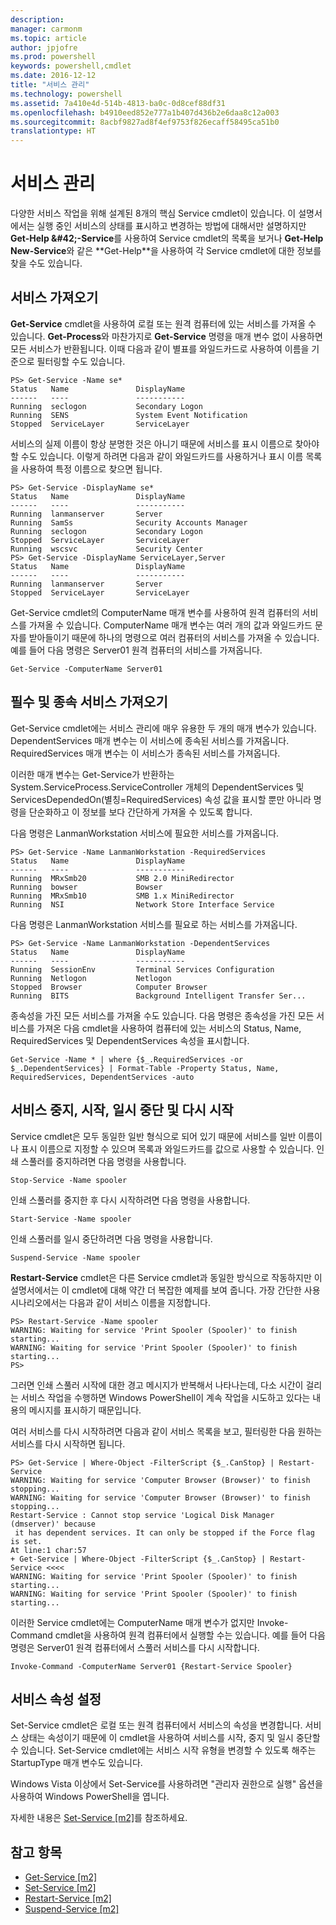 ```yaml
---
description: 
manager: carmonm
ms.topic: article
author: jpjofre
ms.prod: powershell
keywords: powershell,cmdlet
ms.date: 2016-12-12
title: "서비스 관리"
ms.technology: powershell
ms.assetid: 7a410e4d-514b-4813-ba0c-0d8cef88df31
ms.openlocfilehash: b4910eed852e777a1b407d436b2e6daa8c12a003
ms.sourcegitcommit: 8acbf9827ad8f4ef9753f826ecaff58495ca51b0
translationtype: HT
---
```

# <a name="managing-services"></a>서비스 관리
다양한 서비스 작업을 위해 설계된 8개의 핵심 Service cmdlet이 있습니다. 이 설명서에서는 실행 중인 서비스의 상태를 표시하고 변경하는 방법에 대해서만 설명하지만 **Get-Help \&#42;-Service**를 사용하여 Service cmdlet의 목록을 보거나 **Get-Help New-Service**와 같은 **Get-Help<Cmdlet-Name>**을 사용하여 각 Service cmdlet에 대한 정보를 찾을 수도 있습니다.

## <a name="getting-services"></a>서비스 가져오기
**Get-Service** cmdlet을 사용하여 로컬 또는 원격 컴퓨터에 있는 서비스를 가져올 수 있습니다. **Get-Process**와 마찬가지로 **Get-Service** 명령을 매개 변수 없이 사용하면 모든 서비스가 반환됩니다. 이때 다음과 같이 별표를 와일드카드로 사용하여 이름을 기준으로 필터링할 수도 있습니다.

```
PS> Get-Service -Name se*
Status   Name               DisplayName
------   ----               -----------
Running  seclogon           Secondary Logon
Running  SENS               System Event Notification
Stopped  ServiceLayer       ServiceLayer
```

서비스의 실제 이름이 항상 분명한 것은 아니기 때문에 서비스를 표시 이름으로 찾아야 할 수도 있습니다. 이렇게 하려면 다음과 같이 와일드카드를 사용하거나 표시 이름 목록을 사용하여 특정 이름으로 찾으면 됩니다.

```
PS> Get-Service -DisplayName se*
Status   Name               DisplayName
------   ----               -----------
Running  lanmanserver       Server
Running  SamSs              Security Accounts Manager
Running  seclogon           Secondary Logon
Stopped  ServiceLayer       ServiceLayer
Running  wscsvc             Security Center
PS> Get-Service -DisplayName ServiceLayer,Server
Status   Name               DisplayName
------   ----               -----------
Running  lanmanserver       Server
Stopped  ServiceLayer       ServiceLayer
```

Get-Service cmdlet의 ComputerName 매개 변수를 사용하여 원격 컴퓨터의 서비스를 가져올 수 있습니다. ComputerName 매개 변수는 여러 개의 값과 와일드카드 문자를 받아들이기 때문에 하나의 명령으로 여러 컴퓨터의 서비스를 가져올 수 있습니다. 예를 들어 다음 명령은 Server01 원격 컴퓨터의 서비스를 가져옵니다.

```
Get-Service -ComputerName Server01
```

## <a name="getting-required-and-dependent-services"></a>필수 및 종속 서비스 가져오기
Get-Service cmdlet에는 서비스 관리에 매우 유용한 두 개의 매개 변수가 있습니다. DependentServices 매개 변수는 이 서비스에 종속된 서비스를 가져옵니다. RequiredServices 매개 변수는 이 서비스가 종속된 서비스를 가져옵니다.

이러한 매개 변수는 Get-Service가 반환하는 System.ServiceProcess.ServiceController 개체의 DependentServices 및 ServicesDependedOn(별칭=RequiredServices) 속성 값을 표시할 뿐만 아니라 명령을 단순화하고 이 정보를 보다 간단하게 가져올 수 있도록 합니다.

다음 명령은 LanmanWorkstation 서비스에 필요한 서비스를 가져옵니다.

```
PS> Get-Service -Name LanmanWorkstation -RequiredServices
Status   Name               DisplayName
------   ----               -----------
Running  MRxSmb20           SMB 2.0 MiniRedirector
Running  bowser             Bowser
Running  MRxSmb10           SMB 1.x MiniRedirector
Running  NSI                Network Store Interface Service
```

다음 명령은 LanmanWorkstation 서비스를 필요로 하는 서비스를 가져옵니다.

```
PS> Get-Service -Name LanmanWorkstation -DependentServices
Status   Name               DisplayName
------   ----               -----------
Running  SessionEnv         Terminal Services Configuration
Running  Netlogon           Netlogon
Stopped  Browser            Computer Browser
Running  BITS               Background Intelligent Transfer Ser...
```

종속성을 가진 모든 서비스를 가져올 수도 있습니다. 다음 명령은 종속성을 가진 모든 서비스를 가져온 다음 cmdlet을 사용하여 컴퓨터에 있는 서비스의 Status, Name, RequiredServices 및 DependentServices 속성을 표시합니다.

```
Get-Service -Name * | where {$_.RequiredServices -or $_.DependentServices} | Format-Table -Property Status, Name, RequiredServices, DependentServices -auto
```

## <a name="stopping-starting-suspending-and-restarting-services"></a>서비스 중지, 시작, 일시 중단 및 다시 시작
Service cmdlet은 모두 동일한 일반 형식으로 되어 있기 때문에 서비스를 일반 이름이나 표시 이름으로 지정할 수 있으며 목록과 와일드카드를 값으로 사용할 수 있습니다. 인쇄 스풀러를 중지하려면 다음 명령을 사용합니다.

```
Stop-Service -Name spooler
```

인쇄 스풀러를 중지한 후 다시 시작하려면 다음 명령을 사용합니다.

```
Start-Service -Name spooler
```

인쇄 스풀러를 일시 중단하려면 다음 명령을 사용합니다.

```
Suspend-Service -Name spooler
```

**Restart-Service** cmdlet은 다른 Service cmdlet과 동일한 방식으로 작동하지만 이 설명서에서는 이 cmdlet에 대해 약간 더 복잡한 예제를 보여 줍니다. 가장 간단한 사용 시나리오에서는 다음과 같이 서비스 이름을 지정합니다.

```
PS> Restart-Service -Name spooler
WARNING: Waiting for service 'Print Spooler (Spooler)' to finish starting...
WARNING: Waiting for service 'Print Spooler (Spooler)' to finish starting...
PS>
```

그러면 인쇄 스풀러 시작에 대한 경고 메시지가 반복해서 나타나는데, 다소 시간이 걸리는 서비스 작업을 수행하면 Windows PowerShell이 계속 작업을 시도하고 있다는 내용의 메시지를 표시하기 때문입니다.

여러 서비스를 다시 시작하려면 다음과 같이 서비스 목록을 보고, 필터링한 다음 원하는 서비스를 다시 시작하면 됩니다.

```
PS> Get-Service | Where-Object -FilterScript {$_.CanStop} | Restart-Service
WARNING: Waiting for service 'Computer Browser (Browser)' to finish stopping...
WARNING: Waiting for service 'Computer Browser (Browser)' to finish stopping...
Restart-Service : Cannot stop service 'Logical Disk Manager (dmserver)' because
 it has dependent services. It can only be stopped if the Force flag is set.
At line:1 char:57
+ Get-Service | Where-Object -FilterScript {$_.CanStop} | Restart-Service <<<<
WARNING: Waiting for service 'Print Spooler (Spooler)' to finish starting...
WARNING: Waiting for service 'Print Spooler (Spooler)' to finish starting...
```

이러한 Service cmdlet에는 ComputerName 매개 변수가 없지만 Invoke-Command cmdlet을 사용하여 원격 컴퓨터에서 실행할 수는 있습니다. 예를 들어 다음 명령은 Server01 원격 컴퓨터에서 스풀러 서비스를 다시 시작합니다.

```
Invoke-Command -ComputerName Server01 {Restart-Service Spooler}
```

## <a name="setting-service-properties"></a>서비스 속성 설정
Set-Service cmdlet은 로컬 또는 원격 컴퓨터에서 서비스의 속성을 변경합니다. 서비스 상태는 속성이기 때문에 이 cmdlet을 사용하여 서비스를 시작, 중지 및 일시 중단할 수 있습니다. Set-Service cmdlet에는 서비스 시작 유형을 변경할 수 있도록 해주는 StartupType 매개 변수도 있습니다.

Windows Vista 이상에서 Set-Service를 사용하려면 "관리자 권한으로 실행" 옵션을 사용하여 Windows PowerShell을 엽니다.

자세한 내용은 [Set-Service [m2]](https://technet.microsoft.com/en-us/library/b71e29ed-372b-4e32-a4b7-5eb6216e56c3)를 참조하세요.

## <a name="see-also"></a>참고 항목
- [Get-Service [m2]](https://technet.microsoft.com/en-us/library/0a09cb22-0a1c-4a79-9851-4e53075f9cf6)
- [Set-Service [m2]](https://technet.microsoft.com/en-us/library/b71e29ed-372b-4e32-a4b7-5eb6216e56c3)
- [Restart-Service [m2]](https://technet.microsoft.com/en-us/library/45acf50d-2277-4523-baf7-ce7ced977d0f)
- [Suspend-Service [m2]](https://technet.microsoft.com/en-us/library/c8492b87-0e21-4faf-8054-3c83c2ec2826)

